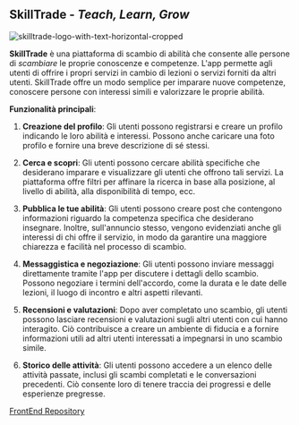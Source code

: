 ## SkillTrade -  *Teach, Learn, Grow*

![skilltrade-logo-with-text-horizontal-cropped](https://github.com/Nestor162/SkillTrade-Captsone-Project-Backend/assets/113930607/e5360ca9-c79f-4c61-aaa0-0234834939e1)


**SkillTrade** è una piattaforma di scambio di abilità che consente alle persone di *scambiare* le proprie conoscenze e competenze. L'app permette agli utenti di offrire i propri servizi in cambio di lezioni o servizi forniti da altri utenti. SkillTrade offre un modo semplice per imparare nuove competenze, conoscere persone con interessi simili e valorizzare le proprie abilità.

**Funzionalità principali**:

1.  **Creazione del profilo**: Gli utenti possono registrarsi e creare un profilo indicando le loro abilità e interessi. Possono anche caricare una foto profilo e fornire una breve descrizione di sé stessi.
    
2.  **Cerca e scopri**: Gli utenti possono cercare abilità specifiche che desiderano imparare e visualizzare gli utenti che offrono tali servizi. La piattaforma offre filtri per affinare la ricerca in base alla posizione, al livello di abilità, alla disponibilità di tempo, ecc.
    
3.  **Pubblica le tue abilità**: Gli utenti possono creare post che contengono informazioni riguardo la competenza specifica che desiderano insegnare. Inoltre, sull'annuncio stesso, vengono evidenziati anche gli interessi di chi offre il servizio, in modo da garantire una maggiore chiarezza e facilità nel processo di scambio.
    
4.  **Messaggistica e negoziazione**: Gli utenti possono inviare messaggi direttamente tramite l'app per discutere i dettagli dello scambio. Possono negoziare i termini dell'accordo, come la durata e le date delle lezioni, il luogo di incontro e altri aspetti rilevanti.
    
5.  **Recensioni e valutazioni**: Dopo aver completato uno scambio, gli utenti possono lasciare recensioni e valutazioni sugli altri utenti con cui hanno interagito. Ciò contribuisce a creare un ambiente di fiducia e a fornire informazioni utili ad altri utenti interessati a impegnarsi in uno scambio simile.
    
6.  **Storico delle attività**: Gli utenti possono accedere a un elenco delle attività passate, inclusi gli scambi completati e le conversazioni precedenti. Ciò consente loro di tenere traccia dei progressi e delle esperienze pregresse.

   [FrontEnd Repository](https://github.com/Nestor162/SkillTrade-Capstone-Project-Frontend)
